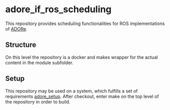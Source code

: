 <!--
********************************************************************************
* Copyright (C) 2017-2022 German Aerospace Center (DLR). 
* Eclipse ADORe, Automated Driving Open Research https://eclipse.org/adore
*
* This program and the accompanying materials are made available under the 
* terms of the Eclipse Public License 2.0 which is available at
* http://www.eclipse.org/legal/epl-2.0.
*
* SPDX-License-Identifier: EPL-2.0 
*
* Contributors: 
*   Matthias Nichting - initial API and implementation
********************************************************************************
-->

# adore_if_ros_scheduling
This repository provides scheduling functionalities for ROS implementations of [ADORe](https://github.com/eclipse/adore).

## Structure
On this level the repository is a docker and makes wrapper for the actual content in the module subfolder.

## Setup
This repository may be used on a system, which fulfills a set of requirements [adore_setup](https://github.com/dlr-ts/adore_setup).
After checkout, enter make on the top level of the repository in order to build.

